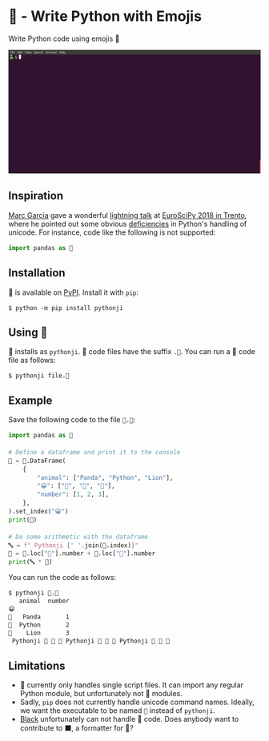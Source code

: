 # 🐍 - Write Python with Emojis

Write Python code using emojis 🐍

![Example of running 🐍](pythonji.gif)

## Inspiration

[Marc Garcia](http://datapythonista.github.io/) gave a wonderful [lightning talk](https://www.youtube.com/watch?v=Wtm7Iy-wEUI&t=52m43s) at [EuroSciPy 2018 in Trento](https://www.euroscipy.org/2018/), where he pointed out some obvious [deficiencies](https://github.com/python/cpython/pull/1686) in Python's handling of unicode. For instance, code like the following is not supported:

```python
import pandas as 🐼
```


## Installation

🐍 is available on [PyPI](https://pypi.org/project/pythonji). Install it with `pip`:

```
$ python -m pip install pythonji
```


## Using 🐍

🐍 installs as `pythonji`. 🐍 code files have the suffix `.🐍`. You can run a 🐍 code file as follows:

```console
$ pythonji file.🐍
```


## Example

Save the following code to the file `🐼.🐍`:

```python
import pandas as 🐼

# Define a dataframe and print it to the console
🐍 = 🐼.DataFrame(
    {
        "animal": ["Panda", "Python", "Lion"],
        "😀": ["🐼", "🐍", "🦁"],
        "number": [1, 2, 3],
    },
).set_index("😀")
print(🐍)

# Do some arithmetic with the dataframe
🔤 = f" Pythonji {' '.join(🐍.index)}"
🔢 = 🐍.loc["🐍"].number + 🐍.loc["🐼"].number
print(🔤 * 🔢)
```

You can run the code as follows:

```console
$ pythonji 🐼.🐍 
   animal  number
😀                
🐼   Panda       1
🐍  Python       2
🦁    Lion       3
 Pythonji 🐼 🐍 🦁 Pythonji 🐼 🐍 🦁 Pythonji 🐼 🐍 🦁
```


## Limitations

- 🐍 currently only handles single script files. It can import any regular Python module, but unfortunately not 🐍 modules.
- Sadly, `pip` does not currently handle unicode command names. Ideally, we want the executable to be named `🐍` instead of `pythonji`.
- [Black](https://black.readthedocs.io) unfortunately can not handle 🐍 code. Does anybody want to contribute to ⬛, a formatter for 🐍?
